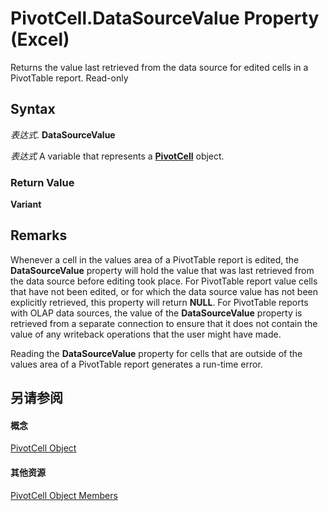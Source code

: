 
# PivotCell.DataSourceValue Property (Excel)

Returns the value last retrieved from the data source for edited cells in a PivotTable report. Read-only


## Syntax

 _表达式_. **DataSourceValue**

 _表达式_ A variable that represents a **[PivotCell](76b8a2dc-90ee-7475-d327-d27cb1e92703.md)** object.


### Return Value

 **Variant**


## Remarks

Whenever a cell in the values area of a PivotTable report is edited, the  **DataSourceValue** property will hold the value that was last retrieved from the data source before editing took place. For PivotTable report value cells that have not been edited, or for which the data source value has not been explicitly retrieved, this property will return **NULL**. For PivotTable reports with OLAP data sources, the value of the **DataSourceValue** property is retrieved from a separate connection to ensure that it does not contain the value of any writeback operations that the user might have made.

Reading the  **DataSourceValue** property for cells that are outside of the values area of a PivotTable report generates a run-time error.


## 另请参阅


#### 概念


[PivotCell Object](76b8a2dc-90ee-7475-d327-d27cb1e92703.md)
#### 其他资源


[PivotCell Object Members](http://msdn.microsoft.com/library/e486cd5d-3f31-29d4-b811-24fc0aed6803%28Office.15%29.aspx)